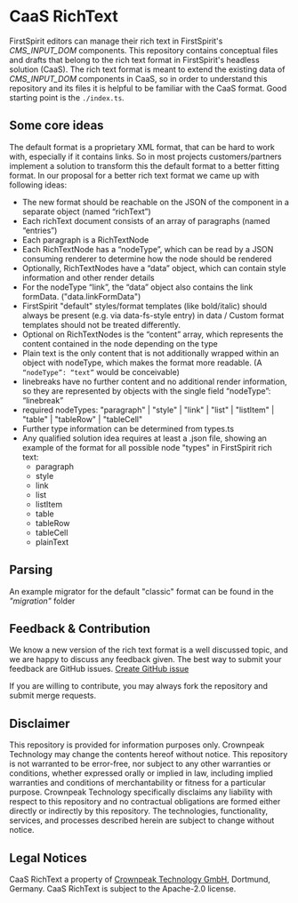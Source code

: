 # CaaS RichText
FirstSpirit editors can manage their rich text in FirstSpirit's _CMS_INPUT_DOM_ components.
This repository contains conceptual files and drafts that belong to the rich text format in FirstSpirit's headless solution (CaaS).
The rich text format is meant to extend the existing data of _CMS_INPUT_DOM_ components in CaaS, so in order to understand this repository and its files it is helpful to be familiar with the CaaS format.
Good starting point is the `./index.ts`. 

## Some core ideas
The default format is a proprietary XML format, that can be hard to work with, especially if it contains links. 
So in most projects customers/partners implement a solution to transform this the default format to a better fitting format.
In our proposal for a better rich text format we came up with following ideas:

* The new format should be reachable on the JSON of the component in a separate object (named “richText”)
* Each richText document consists of an array of paragraphs (named “entries”)
* Each paragraph is a RichTextNode
* Each RichTextNode has a “nodeType”, which can be read by a JSON consuming renderer to determine how the node should be rendered
* Optionally, RichTextNodes have a “data” object, which can contain style information and other render details
* For the nodeType “link”, the “data” object also contains the link formData. ("data.linkFormData")
* FirstSpirit "default" styles/format templates (like bold/italic) should always be present (e.g. via data-fs-style entry) in data / Custom format templates should not be treated differently.
* Optional on RichTextNodes is the “content” array, which represents the content contained in the node depending on the type
* Plain text is the only content that is not additionally wrapped within an object with nodeType, which makes the format more readable. (A `“nodeType”: “text”` would be conceivable)
* linebreaks have no further content and no additional render information, so they are represented by objects with the single field “nodeType”: “linebreak”
* required nodeTypes: "paragraph" | "style" | "link" | "list" | "listItem" | "table" | "tableRow" | "tableCell"
* Further type information can be determined from types.ts
* Any qualified solution idea requires at least a .json file, showing an example of the format for all possible node "types" in FirstSpirit rich text:
  * paragraph
  * style
  * link
  * list
  * listItem
  * table
  * tableRow
  * tableCell
  * plainText
  
## Parsing
An example migrator for the default "classic" format can be found in the _"migration"_ folder

## Feedback & Contribution
We know a new version of the rich text format is a well discussed topic, and we are happy to discuss any feedback given. 
The best way to submit your feedback are GitHub issues. 
[Create GitHub issue](https://github.com/e-Spirit/caas-richtext/issues/new/choose)

If you are willing to contribute, you may always fork the repository and submit merge requests. 

## Disclaimer
This repository is provided for information purposes only. 
Crownpeak Technology may change the contents hereof without notice. 
This repository is not warranted to be error-free, nor subject to any other warranties or conditions, whether expressed orally or implied in law, including implied warranties and conditions of merchantability or fitness for a particular purpose. 
Crownpeak Technology specifically disclaims any liability with respect to this repository and no contractual obligations are formed either directly or indirectly by this repository. 
The technologies, functionality, services, and processes described herein are subject to change without notice.

## Legal Notices

CaaS RichText a property of [Crownpeak Technology GmbH](https://www.crownpeak.com/homepage), Dortmund, Germany.
CaaS RichText is subject to the Apache-2.0 license.
